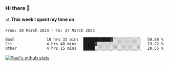 ### Hi there 👋

📊 **This week I spent my time on**
<!--START_SECTION:waka-->

```text
From: 20 March 2023 - To: 27 March 2023

Bash              10 hrs 32 mins  ████████████▓░░░░░░░░░░░░   50.88 %
C++               4 hrs 48 mins   █████▓░░░░░░░░░░░░░░░░░░░   23.22 %
Other             4 hrs 15 mins   █████░░░░░░░░░░░░░░░░░░░░   20.55 %
```

<!--END_SECTION:waka-->


[![Paul's github stats](https://github-readme-stats.vercel.app/api?username=mickeyouyou&theme=dracula&show_icons=true)](https://github.com/anuraghazra/github-readme-stats)
